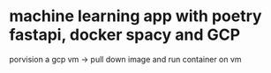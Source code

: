 # machine learning app with poetry fastapi, docker spacy and GCP 

porvision a gcp vm -> pull down image and run container on vm 
